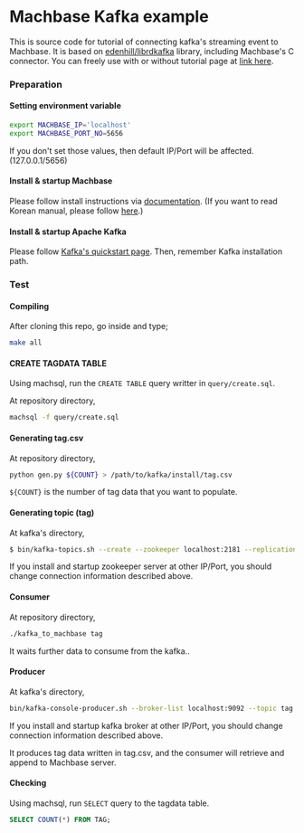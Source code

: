 # Machbase Kafka example

This is source code for tutorial of connecting kafka's streaming event to Machbase. It is based on [edenhill/librdkafka](https://github.com/edenhill/librdkafka) library, including Machbase's C connector. You can freely use with or without tutorial page at [link here](#).

### Preparation

#### Setting environment variable
```bash
export MACHBASE_IP='localhost'
export MACHBASE_PORT_NO=5656
```

If you don't set those values, then default IP/Port will be affected. (127.0.0.1/5656)

#### Install & startup Machbase
Please follow install instructions via [documentation](https://doc.machbase.com/).
(If you want to read Korean manual, please follow [here](http://krdoc.machbase.com).)

#### Install & startup Apache Kafka
Please follow [Kafka's quickstart page](http://kafka.apache.org/quickstart).
Then, remember Kafka installation path.

### Test
#### Compiling
After cloning this repo, go inside and type;

```bash
make all
```

#### CREATE TAGDATA TABLE
Using machsql, run the `CREATE TABLE` query writter in `query/create.sql`.

At repository directory,
```bash
machsql -f query/create.sql
```

#### Generating tag.csv
At repository directory,
```bash
python gen.py ${COUNT} > /path/to/kafka/install/tag.csv
```

`${COUNT}` is the number of tag data that you want to populate.

#### Generating topic (tag)
At kafka's directory, 
```bash
$ bin/kafka-topics.sh --create --zookeeper localhost:2181 --replication-factor 1 --partitions 1 --topic tag
```

If you install and startup zookeeper server at other IP/Port, you should change connection information described above.

#### Consumer
At repository directory,
```bash
./kafka_to_machbase tag
```

It waits further data to consume from the kafka..

#### Producer
At kafka's directory, 
```bash
bin/kafka-console-producer.sh --broker-list localhost:9092 --topic tag < tag.csv
```

If you install and startup kafka broker at other IP/Port, you should change connection information described above.

It produces tag data written in tag.csv, and the consumer will retrieve and append to Machbase server.

#### Checking
Using machsql, run `SELECT` query to the tagdata table.

```sql
SELECT COUNT(*) FROM TAG;
```
